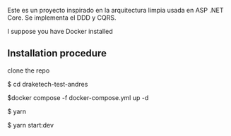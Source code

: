 Este es un proyecto inspirado en la arquitectura limpia usada en ASP .NET Core. Se implementa el DDD y CQRS.

I suppose you have Docker installed
## Installation procedure

clone the repo

$ cd draketech-test-andres

$docker compose -f docker-compose.yml up -d

$ yarn

$ yarn start:dev

